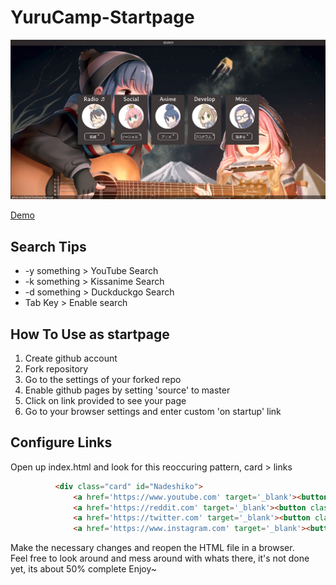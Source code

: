 # YuruCamp-Startpage
<img src='images/preview.png'>

[Demo](https://qnnie.github.io/YuruCamp-Startpage/)

Search Tips
------------------------------
<ul>
<li>-y something > YouTube Search </li>
<li>-k something > Kissanime Search </li>
<li>-d something > Duckduckgo Search </li>
<li>Tab Key > Enable search </li>
</ul>
          
How To Use as startpage
------------------------------
<ol>
          <li>Create github account</li>
          <li>Fork repository</li>
          <li>Go to the settings of your forked repo</li>
          <li>Enable github pages by setting 'source' to master</li>
          <li>Click on link provided to see your page</li>
          <li>Go to your browser settings and enter custom 'on startup' link</li>
</ol>    

Configure Links 
----------------------------
Open up index.html and look for this reoccuring pattern, card > links
```html
          <div class="card" id="Nadeshiko">
              <a href='https://www.youtube.com' target='_blank'><button class="dropdown-item" type="button">YouTube</button></a>
              <a href='https://reddit.com' target='_blank'><button class="dropdown-item" type="button">Reddit</button></a>
              <a href='https://twitter.com' target='_blank'><button class="dropdown-item" type="button">Twitter</button></a>
              <a href='https://www.instagram.com' target='_blank'><button class="dropdown-item" type="button">Instagram</button></a>
```
Make the necessary changes and reopen the HTML file in a browser.
<br>
Feel free to look around and mess around with whats there, it's not done yet, its about 50% complete Enjoy~


